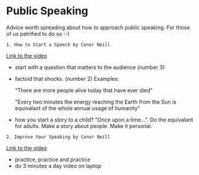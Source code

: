 # Public Speaking
Advice worth spreading about how to approach public speaking. For those of us petrified to do so :-)

```
1. How to Start a Speech by Conor Neill
```

[Link to the video](https://www.youtube.com/watch?v=w82a1FT5o88)

- start with a question that matters to the audience (number 3)
- factoid that shocks. (number 2) Examples:  

   "There are more people alive today that have ever died"   
   
   "Every two minutes the energy reaching the Earth from the Sun 
     is equivalant of the whole annual usage of humanity"
   
- how you start a story to a child? "Once upon a time...". Do the equivalant for adults. Make a story about people. Make it personal. 

```
2. Improve Your Speaking by Conor Neill
```

[Link to the video](https://www.youtube.com/watch?v=c8_BIamLESg)

- practice, practice and practice
- do 3 minutes a day video on laptop

